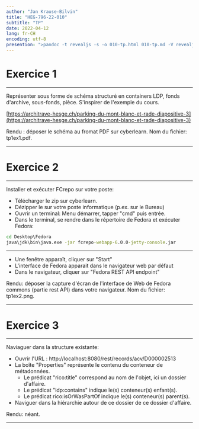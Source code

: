 ```yaml
---
author: "Jan Krause-Bilvin"
title: "HEG-796-22-010"
subtitle: "TP"
date: 2022-04-12
lang: fr-CH
encoding: utf-8
presention: ">pandoc -t revealjs -s -o 010-tp.html 010-tp.md -V revealjs-url=reveal.js -V theme=league --katex; pandoc -t html5 -o 010-tp.pdf 010-tp.md"
---
```


# Exercice 1

---

Représenter sous forme de schéma structuré en containers LDP, fonds d'archive, sous-fonds, pièce. S'inspirer de l'exemple du cours.

[https://architrave-hesge.ch/parking-du-mont-blanc-et-rade-diapositive-3](https://architrave-hesge.ch/parking-du-mont-blanc-et-rade-diapositive-3)


Rendu : déposer le schéma au fromat PDF sur cyberlearn. Nom du fichier: tp1ex1.pdf.

---

# Exercice 2

---

Installer et exécuter FCrepo sur votre poste:

* Télécharger le zip sur cyberlearn.
* Dézipper le sur votre poste informatique (p.ex. sur le Bureau)
* Ouvrir un terminal: Menu démarrer, tapper "cmd" puis entrée.
* Dans le terminal, se rendre dans le répertoire de Fedora et exécuter Fedora:

```cmd
cd Desktop\Fedora
java\jdk\bin\java.exe -jar fcrepo-webapp-6.0.0-jetty-console.jar
```

---

* Une fenêtre apparaît, cliquer sur "Start"
* L'interface de Fedora apparait dans le navigateur web par défaut
* Dans le navigateur, cliquer sur "Fedora REST API endpoint"


Rendu: déposer la capture d'écran de l'interface de Web de Fedora commons (partie rest API) dans votre navigateur. Nom du fichier: tp1ex2.png.

---

# Exercice 3

---

Naviaguer dans la structure existante:

* Ouvrir l'URL : http://localhost:8080/rest/records/acv/D000002513
* La boîte "Properties" représente le contenu du conteneur de métadonnées.
  * Le prédicat "rico:title" correspond au nom de l'objet, ici un dossier d'affaire.
  * Le prédicat "ldp:contains" indique le(s) conteneur(s) enfant(s).
  * Le prédicat rico:isOrWasPartOf indique le(s) conteneur(s) parent(s).
* Naviguer dans la hiérarchie autour de ce dossier de ce dossier d'affaire.

Rendu: néant.

---

